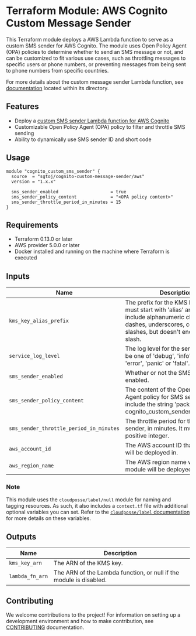 # Terraform Module: AWS Cognito Custom Message Sender

This Terraform module deploys a AWS Lambda function to serve as a custom SMS
sender for AWS Cognito. The module uses Open Policy Agent (OPA) policies to
determine whether to send an SMS message or not, and can be customized to fit
various use cases, such as throttling messages to specific users or phone
numbers, or preventing messages from being sent to phone numbers from specific
countries.

For more details about the custom message sender Lambda function, see [documentation](./assets/custom-message-sender/)
located within its directory.

## Features

- Deploy a [custom SMS sender Lambda function for AWS Cognito](https://docs.aws.amazon.com/cognito/latest/developerguide/user-pool-lambda-custom-sms-sender.html)
- Customizable Open Policy Agent (OPA) policy to filter and throttle SMS sending
- Ability to dynamically use SMS sender ID and short code

## Usage

```hcl
module "cognito_custom_sms_sender" {
  source  = "sgtoj/cognito-custom-message-sender/aws"
  version = "1.x.x"

  sms_sender_enabled                    = true
  sms_sender_policy_content             = "<OPA policy content>"
  sms_sender_throttle_period_in_minutes = 15
}
```

## Requirements

- Terraform 0.13.0 or later
- AWS provider 5.0.0 or later
- Docker installed and running on the machine where Terraform is executed

## Inputs

| Name                                    | Description                                                                                                                                                                  |   Type   |  Default  | Required |
|-----------------------------------------|------------------------------------------------------------------------------------------------------------------------------------------------------------------------------|:--------:|:---------:|:--------:|
| `kms_key_alias_prefix`                  | The prefix for the KMS key alias. It must start with 'alias' and only include alphanumeric characters, dashes, underscores, colons or slashes, but doesn't end with a slash. | `string` | `"alias"` |    no    |
| `service_log_level`                     | The log level for the service. It must be one of 'debug', 'info', 'warn', 'error', 'panic' or 'fatal'.                                                                       | `string` | `"info"`  |    no    |
| `sms_sender_enabled`                    | Whether or not the SMS sender is enabled.                                                                                                                                    |  `bool`  |  `false`  |    no    |
| `sms_sender_policy_content`             | The content of the Open Policy Agent policy for SMS sender. It must include the string 'package cognito_custom_sender_sms_policy'.                                           | `string` |    n/a    |   yes    |
| `sms_sender_throttle_period_in_minutes` | The throttle period for the SMS sender, in minutes. It must be a positive integer.                                                                                           | `number` |   `15`    |    no    |
| `aws_account_id`                        | The AWS account ID that the module will be deployed in.                                                                                                                      | `string` |   `""`    |    no    |
| `aws_region_name`                       | The AWS region name where the module will be deployed.                                                                                                                       | `string` |   `""`    |    no    |

### Note

This module uses the `cloudposse/label/null` module for naming and tagging
resources. As such, it also includes a `context.tf` file with additional
optional variables you can set. Refer to the [`cloudposse/label` documentation](https://registry.terraform.io/modules/cloudposse/label/null/latest)
for more details on these variables.

## Outputs

| Name            | Description                                                        |
|-----------------|--------------------------------------------------------------------|
| `kms_key_arn`   | The ARN of the KMS key.                                            |
| `lambda_fn_arn` | The ARN of the Lambda function, or null if the module is disabled. |

## Contributing

We welcome contributions to the project! For information on setting up a
development environment and how to make contribution, see [CONTRIBUTING](./CONTRIBUTING.md)
documentation.
